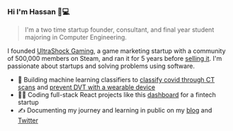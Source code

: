 ### Hi I'm Hassan 👋💻

> I'm a two time startup founder, consultant, and final year student majoring in Computer Engineering. 

I founded [UltraShock Gaming](https://twitter.com/ushockgaming), a game marketing startup with a community of 500,000 members on Steam, and ran it for 5 years before [selling it](https://www.elmghari.com/startup-journey/). I'm passionate about startups and solving problems using software.

- 🔧 Building machine learning classifiers to [classify covid through CT scans](https://github.com/Nutlope/covid-classifier) and [prevent DVT with a wearable device](https://github.com/Nutlope/dvt-classifier)
- 👨‍💻 Coding full-stack React projects like this [dashboard](https://pmsox-dashboard.netlify.app/) for a fintech startup
- ✍️  Documenting my journey and learning in public on my [blog](https://elmghari.com) and <a href="https://twitter.com/Nutlope">Twitter</a>
